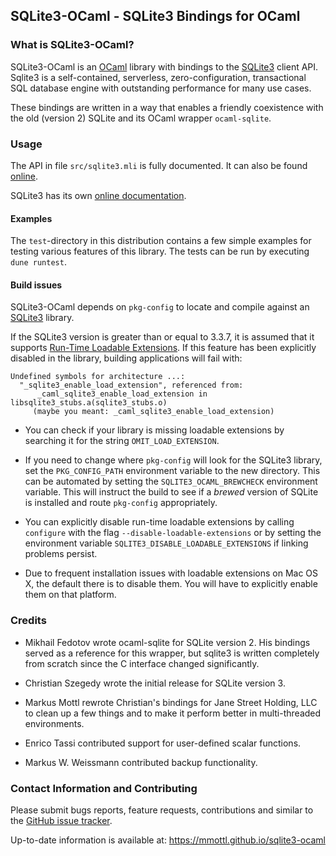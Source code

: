 ## SQLite3-OCaml - SQLite3 Bindings for OCaml

### What is SQLite3-OCaml?

SQLite3-OCaml is an [OCaml](http://www.ocaml.org) library with bindings to the
[SQLite3](http://www.sqlite.org) client API. Sqlite3 is a self-contained,
serverless, zero-configuration, transactional SQL database engine with
outstanding performance for many use cases.

These bindings are written in a way that enables a friendly coexistence with
the old (version 2) SQLite and its OCaml wrapper `ocaml-sqlite`.

### Usage

The API in file `src/sqlite3.mli` is fully documented. It can also be found
[online](http://mmottl.github.io/sqlite3-ocaml/api/sqlite3).

SQLite3 has its own [online documentation](http://www.sqlite.org/docs.html).

#### Examples

The `test`-directory in this distribution contains a few simple examples for
testing various features of this library. The tests can be run by executing
`dune runtest`.

#### Build issues

SQLite3-OCaml depends on `pkg-config` to locate and compile against an
[SQLite3](http://www.sqlite.org) library.

If the SQLite3 version is greater than or equal to 3.3.7, it is assumed that it
supports [Run-Time Loadable Extensions](http://www.sqlite.org/loadext.html).
If this feature has been explicitly disabled in the library, building
applications will fail with:

```
Undefined symbols for architecture ...:
  "_sqlite3_enable_load_extension", referenced from:
      _caml_sqlite3_enable_load_extension in libsqlite3_stubs.a(sqlite3_stubs.o)
     (maybe you meant: _caml_sqlite3_enable_load_extension)
```

- You can check if your library is missing loadable extensions by searching
  it for the string `OMIT_LOAD_EXTENSION`.

- If you need to change where `pkg-config` will look for the SQLite3
  library, set the `PKG_CONFIG_PATH` environment variable to the new
  directory. This can be automated by setting the `SQLITE3_OCAML_BREWCHECK`
  environment variable. This will instruct the build to see if a _brewed_
  version of SQLite is installed and route `pkg-config` appropriately.

- You can explicitly disable run-time loadable extensions by calling
  `configure` with the flag `--disable-loadable-extensions` or by setting
  the environment variable `SQLITE3_DISABLE_LOADABLE_EXTENSIONS` if linking
  problems persist.

- Due to frequent installation issues with loadable extensions on Mac OS X,
  the default there is to disable them. You will have to explicitly enable
  them on that platform.

### Credits

- Mikhail Fedotov wrote ocaml-sqlite for SQLite version 2. His bindings
  served as a reference for this wrapper, but sqlite3 is written completely
  from scratch since the C interface changed significantly.

- Christian Szegedy wrote the initial release for SQLite version 3.

- Markus Mottl rewrote Christian's bindings for Jane Street Holding, LLC to
  clean up a few things and to make it perform better in multi-threaded
  environments.

- Enrico Tassi contributed support for user-defined scalar functions.

- Markus W. Weissmann contributed backup functionality.

### Contact Information and Contributing

Please submit bugs reports, feature requests, contributions and similar to
the [GitHub issue tracker](https://github.com/mmottl/sqlite3-ocaml/issues).

Up-to-date information is available at: <https://mmottl.github.io/sqlite3-ocaml>
